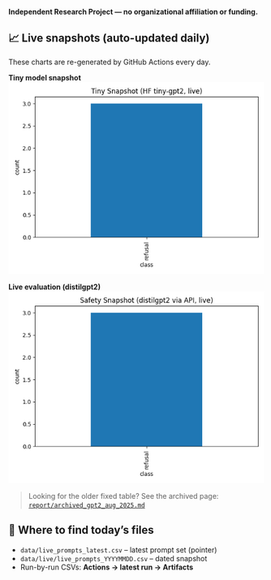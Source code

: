 **Independent Research Project — no organizational affiliation or funding.**


## 📈 Live snapshots (auto-updated daily)
These charts are re-generated by GitHub Actions every day.

**Tiny model snapshot**
![Tiny model safety snapshot](results/tiny_snapshot_summary.png)

**Live evaluation (distilgpt2)**
![Live evaluation safety snapshot](results/tiny_live_summary.png)

> Looking for the older fixed table? See the archived page:
> [`report/archived_gpt2_aug_2025.md`](report/archived_gpt2_aug_2025.md)

## 📂 Where to find today’s files
- `data/live_prompts_latest.csv` – latest prompt set (pointer)
- `data/live/live_prompts_YYYYMMDD.csv` – dated snapshot
- Run-by-run CSVs: **Actions → latest run → Artifacts**
